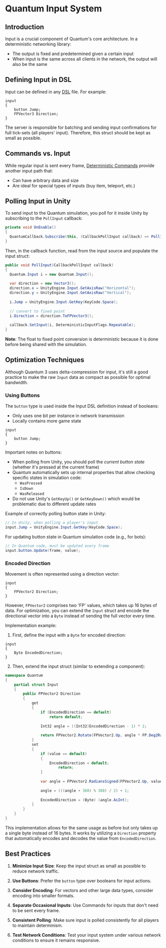 # Quantum Input System

## Introduction

Input is a crucial component of Quantum's core architecture. In a deterministic networking library:
- The output is fixed and predetermined given a certain input
- When input is the same across all clients in the network, the output will also be the same

## Defining Input in DSL

Input can be defined in any [DSL](/quantum/current/manual/quantum-ecs/dsl) file. For example:

```qtn
input
{
    button Jump;
    FPVector3 Direction;
}
```

The server is responsible for batching and sending input confirmations for full tick-sets (all players' input). Therefore, this struct should be kept as small as possible.

## Commands vs. Input

While regular input is sent every frame, [Deterministic Commands](/quantum/current/manual/commands) provide another input path that:
- Can have arbitrary data and size
- Are ideal for special types of inputs (buy item, teleport, etc.)

## Polling Input in Unity

To send input to the Quantum simulation, you poll for it inside Unity by subscribing to the `PollInput` callback:

```csharp
private void OnEnable() 
{
  QuantumCallback.Subscribe(this, (CallbackPollInput callback) => PollInput(callback));
}
```

Then, in the callback function, read from the input source and populate the input struct:

```csharp
public void PollInput(CallbackPollInput callback)
{
  Quantum.Input i = new Quantum.Input(); 
  
  var direction = new Vector3();
  direction.x = UnityEngine.Input.GetAxisRaw("Horizontal");
  direction.y = UnityEngine.Input.GetAxisRaw("Vertical");
  
  i.Jump = UnityEngine.Input.GetKey(KeyCode.Space);
  
  // convert to fixed point
  i.Direction = direction.ToFPVector3();
  
  callback.SetInput(i, DeterministicInputFlags.Repeatable);
}
```

**Note**: The float to fixed point conversion is deterministic because it is done before being shared with the simulation.

## Optimization Techniques

Although Quantum 3 uses delta-compression for input, it's still a good practice to make the raw `Input` data as compact as possible for optimal bandwidth.

### Using Buttons

The `button` type is used inside the Input DSL definition instead of booleans:
- Only uses one bit per instance in network transmission
- Locally contains more game state

```qtn
input
{
    button Jump;
}
```

Important notes on buttons:
- When polling from Unity, you should poll the *current button state* (whether it's pressed at the current frame)
- Quantum automatically sets up internal properties that allow checking specific states in simulation code:
  - `WasPressed`
  - `IsDown`
  - `WasReleased`
- Do not use Unity's `GetKeyUp()` or `GetKeyDown()` which would be problematic due to different update rates

Example of correctly polling button state in Unity:

```csharp
// In Unity, when polling a player's input
input.Jump = UnityEngine.Input.GetKey(KeyCode.Space);
```

For updating button state in Quantum simulation code (e.g., for bots):

```csharp
// In Quantum code, must be updated every frame
input.button.Update(frame, value);
```

### Encoded Direction

Movement is often represented using a direction vector:

```qtn
input
{
    FPVector2 Direction;
}
```

However, `FPVector2` comprises two 'FP' values, which takes up 16 bytes of data. For optimization, you can extend the `Input` struct and encode the directional vector into a `Byte` instead of sending the full vector every time.

Implementation example:

1. First, define the input with a `Byte` for encoded direction:

```qtn
input
{
    Byte EncodedDirection;
}
```

2. Then, extend the input struct (similar to extending a component):

```csharp
namespace Quantum
{
    partial struct Input
    {
        public FPVector2 Direction
        {
            get
            {
                if (EncodedDirection == default) 
                    return default;
                
                Int32 angle = ((Int32)EncodedDirection - 1) * 2;
            
                return FPVector2.Rotate(FPVector2.Up, angle * FP.Deg2Rad);
            }
            set
            {
                if (value == default)
                {
                    EncodedDirection = default;
                        return;
                }
               
                var angle = FPVector2.RadiansSigned(FPVector2.Up, value) * FP.Rad2Deg;
                
                angle = (((angle + 360) % 360) / 2) + 1;
            
                EncodedDirection = (Byte) (angle.AsInt);
            }
        }
    }
}
```

This implementation allows for the same usage as before but only takes up a single byte instead of 16 bytes. It works by utilizing a `Direction` property that automatically encodes and decodes the value from `EncodedDirection`.

## Best Practices

1. **Minimize Input Size**: Keep the input struct as small as possible to reduce network traffic.
   
2. **Use Buttons**: Prefer the `button` type over booleans for input actions.
   
3. **Consider Encoding**: For vectors and other large data types, consider encoding into smaller formats.
   
4. **Separate Occasional Inputs**: Use Commands for inputs that don't need to be sent every frame.
   
5. **Consistent Polling**: Make sure input is polled consistently for all players to maintain determinism.
   
6. **Test Network Conditions**: Test your input system under various network conditions to ensure it remains responsive.
